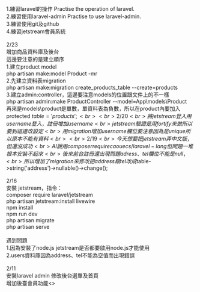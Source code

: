 1.練習laravel的操作 Practise the operation of laravel.<br>
2.練習使用laravel-admin Practise to use laravel-admin.<br>
3.練習使用git及github<br>
4.練習jetstream會員系統<br>
<br>
2/23<br>
增加商品資料庫及後台<br>
這邊要注意的是建立順序<br>
1.建立product model<br>
  php artisan make:model Product -mr<br>
2.先建立資料表migration<br>
  php artisan make:migration create_products_table --create=products<br>
3.建立admin:controller，這邊要注意models的位置跟文件上的不一樣<br>
  php artisan admin:make ProductController --model=App\models\Product<br>
  再來是models\product是單數，單資料表為負數，所以在product內要加入protected $table='products';<br>
<br>
2/20<br>
將jetstream登入用username登入，註冊增加username<br>
jetstream 驗證是用fortify來做所以要到這邊改設定<br>
用migration增加username欄位要注意因為是unique所以原本不能有資料<br>
<br>
2/19<br>
今天想要把jetstream弄中文版，但還沒成功<br>
AI說用composer require caouecs/laravel-lang但問題一堆根本安裝不起來<br>
後來前台註冊還出現問題adress、tel欄位不能是null，<br>
所以增加了migration來修改把address跟tel改成$table->string('address')->nullable()->change();<br>
<br>
2/16<br>
安裝 jetstream，指令：<br>
composer require laravel/jetstream<br>
php artisan jetstream:install livewire<br>
npm install<br>
npm run dev<br>
php artisan migrate<br>
php artisan serve<br>
<br>
遇到問題<br>
1.因為安裝了node.js jetstream是否都要啟用node.js才能使用<br>
2.users資料庫因為address、tel不能為空值而出現錯誤<br>
<br>
2/11<br>
安裝laravel admin
修改後台選單及首頁<br>
增加後臺會員功能<>

